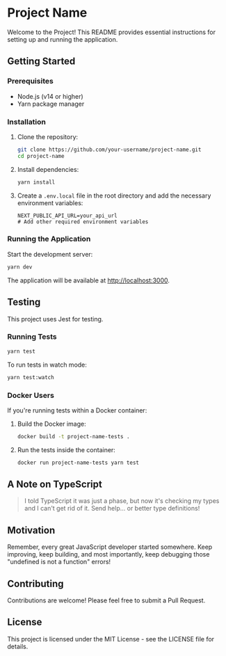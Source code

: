 # Project Name

Welcome to the Project! This README provides essential instructions for setting up and running the application.

## Getting Started

### Prerequisites

- Node.js (v14 or higher)
- Yarn package manager

### Installation

1. Clone the repository:
   ```bash
   git clone https://github.com/your-username/project-name.git
   cd project-name
   ```

2. Install dependencies:
   ```bash
   yarn install
   ```

3. Create a `.env.local` file in the root directory and add the necessary environment variables:
   ```
   NEXT_PUBLIC_API_URL=your_api_url
   # Add other required environment variables
   ```

### Running the Application

Start the development server:
```bash
yarn dev
```

The application will be available at [http://localhost:3000](http://localhost:3000).

## Testing

This project uses Jest for testing.

### Running Tests

```bash
yarn test
```

To run tests in watch mode:
```bash
yarn test:watch
```

### Docker Users

If you're running tests within a Docker container:

1. Build the Docker image:
   ```bash
   docker build -t project-name-tests .
   ```

2. Run the tests inside the container:
   ```bash
   docker run project-name-tests yarn test
   ```

## A Note on TypeScript

> I told TypeScript it was just a phase, but now it's checking my types and I can't get rid of it. Send help... or better type definitions!

## Motivation

Remember, every great JavaScript developer started somewhere. Keep improving, keep building, and most importantly, keep debugging those "undefined is not a function" errors!

## Contributing

Contributions are welcome! Please feel free to submit a Pull Request.

## License

This project is licensed under the MIT License - see the LICENSE file for details.
